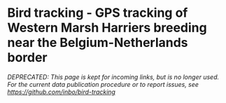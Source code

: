 # Bird tracking - GPS tracking of Western Marsh Harriers breeding near the Belgium-Netherlands border

_DEPRECATED: This page is kept for incoming links, but is no longer used. For the current data publication procedure or to report issues, see https://github.com/inbo/bird-tracking_

